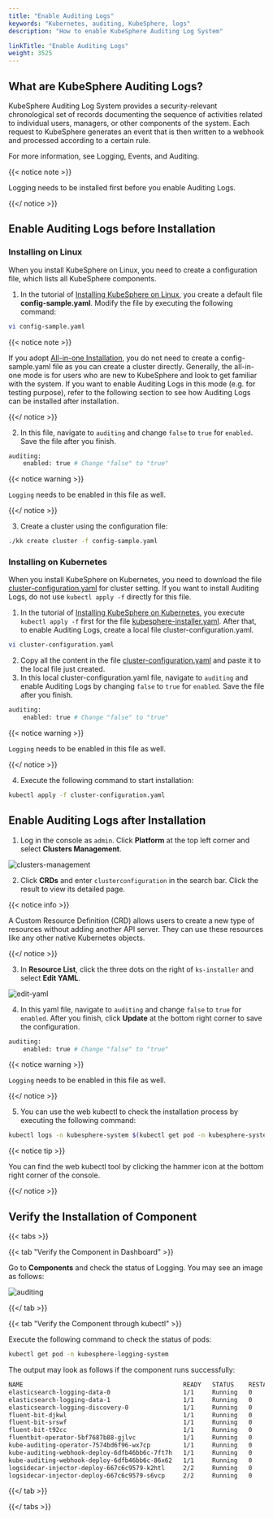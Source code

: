 ```yaml
---
title: "Enable Auditing Logs"
keywords: "Kubernetes, auditing, KubeSphere, logs"
description: "How to enable KubeSphere Auditing Log System"

linkTitle: "Enable Auditing Logs"
weight: 3525
---
```


## What are KubeSphere Auditing Logs?

KubeSphere Auditing Log System provides a security-relevant chronological set of records documenting the sequence of activities related to individual users, managers, or other components of the system. Each request to KubeSphere generates an event that is then written to a webhook and processed according to a certain rule.

For more information, see Logging, Events, and Auditing.

{{< notice note >}}

Logging needs to be installed first before you enable Auditing Logs.

{{</ notice >}} 

## Enable Auditing Logs before Installation

### Installing on Linux

When you install KubeSphere on Linux, you need to create a configuration file, which lists all KubeSphere components.

1. In the tutorial of [Installing KubeSphere on Linux](https://kubesphere-v3.netlify.app/docs/installing-on-linux/introduction/multioverview/), you create a default file **config-sample.yaml**. Modify the file by executing the following command:

```bash
vi config-sample.yaml
```

{{< notice note >}}

If you adopt [All-in-one Installation](https://kubesphere-v3.netlify.app/docs/quick-start/all-in-one-on-linux/), you do not need to create a config-sample.yaml file as you can create a cluster directly. Generally, the all-in-one mode is for users who are new to KubeSphere and look to get familiar with the system. If you want to enable Auditing Logs in this mode (e.g. for testing purpose), refer to the following section to see how Auditing Logs can be installed after installation.

{{</ notice >}}

2. In this file, navigate to `auditing` and change `false` to `true` for `enabled`. Save the file after you finish.

```bash
auditing:
    enabled: true # Change "false" to "true"
```

{{< notice warning >}}

`Logging` needs to be enabled in this file as well.

{{</ notice >}}

3. Create a cluster using the configuration file:

```bash
./kk create cluster -f config-sample.yaml
```

### **Installing on Kubernetes**

When you install KubeSphere on Kubernetes, you need to download the file [cluster-configuration.yaml](https://raw.githubusercontent.com/kubesphere/ks-installer/master/deploy/cluster-configuration.yaml) for cluster setting. If you want to install Auditing Logs, do not use `kubectl apply -f` directly for this file.

1. In the tutorial of [Installing KubeSphere on Kubernetes](https://kubesphere-v3.netlify.app/docs/installing-on-kubernetes/introduction/overview/), you execute `kubectl apply -f` first for the file [kubesphere-installer.yaml](https://raw.githubusercontent.com/kubesphere/ks-installer/master/deploy/kubesphere-installer.yaml). After that, to enable Auditing Logs, create a local file cluster-configuration.yaml.

```bash
vi cluster-configuration.yaml
```

2. Copy all the content in the file [cluster-configuration.yaml](https://raw.githubusercontent.com/kubesphere/ks-installer/master/deploy/cluster-configuration.yaml) and paste it to the local file just created.
3. In this local cluster-configuration.yaml file, navigate to `auditing` and enable Auditing Logs by changing `false` to `true` for `enabled`. Save the file after you finish.

```bash
auditing:
    enabled: true # Change "false" to "true"
```

{{< notice warning >}}

`Logging` needs to be enabled in this file as well.

{{</ notice >}}

4. Execute the following command to start installation:

```bash
kubectl apply -f cluster-configuration.yaml
```

## Enable Auditing Logs after Installation

1. Log in the console as `admin`. Click **Platform** at the top left corner and select **Clusters Management**.

![clusters-management](https://ap3.qingstor.com/kubesphere-website/docs/20200828111130.png)

2. Click **CRDs** and enter `clusterconfiguration` in the search bar. Click the result to view its detailed page.

{{< notice info >}}

A Custom Resource Definition (CRD) allows users to create a new type of resources without adding another API server. They can use these resources like any other native Kubernetes objects.

{{</ notice >}}

3. In **Resource List**, click the three dots on the right of `ks-installer` and select **Edit YAML**.

![edit-yaml](https://ap3.qingstor.com/kubesphere-website/docs/20200827182002.png)

4. In this yaml file, navigate to `auditing` and change `false` to `true` for `enabled`. After you finish, click **Update** at the bottom right corner to save the configuration.

```bash
auditing:
    enabled: true # Change "false" to "true"
```

{{< notice warning >}}

`Logging` needs to be enabled in this file as well.

{{</ notice >}}

5. You can use the web kubectl to check the installation process by executing the following command:

```bash
kubectl logs -n kubesphere-system $(kubectl get pod -n kubesphere-system -l app=ks-install -o jsonpath='{.items[0].metadata.name}') -f
```

{{< notice tip >}}

You can find the web kubectl tool by clicking the hammer icon at the bottom right corner of the console.

{{</ notice >}}

## Verify the Installation of Component

{{< tabs >}}

{{< tab "Verify the Component in Dashboard" >}}

Go to **Components** and check the status of Logging. You may see an image as follows:

![auditing](https://ap3.qingstor.com/kubesphere-website/docs/20200829121140.png)

{{</ tab >}}

{{< tab "Verify the Component through kubectl" >}}

Execute the following command to check the status of pods:

```bash
kubectl get pod -n kubesphere-logging-system
```

The output may look as follows if the component runs successfully:

```bash
NAME                                            READY   STATUS    RESTARTS   AGE
elasticsearch-logging-data-0                    1/1     Running   0          29m
elasticsearch-logging-data-1                    1/1     Running   0          27m
elasticsearch-logging-discovery-0               1/1     Running   0          29m
fluent-bit-djkwl                                1/1     Running   0          29m
fluent-bit-srswf                                1/1     Running   0          29m
fluent-bit-t92cc                                1/1     Running   0          29m
fluentbit-operator-5bf7687b88-gjlvc             1/1     Running   0          29m
kube-auditing-operator-7574bd6f96-wx7cp         1/1     Running   0          28m
kube-auditing-webhook-deploy-6dfb46bb6c-7ft7h   1/1     Running   0          27m
kube-auditing-webhook-deploy-6dfb46bb6c-86x62   1/1     Running   0          27m
logsidecar-injector-deploy-667c6c9579-k2htl     2/2     Running   0          28m
logsidecar-injector-deploy-667c6c9579-s6vcp     2/2     Running   0          28m
```

{{</ tab >}}

{{</ tabs >}}